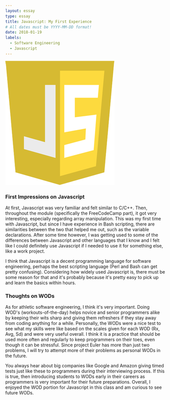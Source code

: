 ```yaml
---
layout: essay
type: essay
title: Javascript: My First Experience
# All dates must be YYYY-MM-DD format!
date: 2018-01-19
labels:
  - Software Engineering
  - Javascript
---
```


<img class="ui centered medium image" src="../images/learn-javascript.png">

### First Impressions on Javascript
At first, Javascript was very familiar and felt similar to C/C++. Then, throughout the module (specifically the FreeCodeCamp part), it got very interesting, especially regarding array manipulation. This was my first time with Javascript, but since I have experience in Bash scripting, there are similarities between the two that helped me out, such as the variable declarations. After some time however, I was getting used to some of the differences between Javascript and other languages that I know and I felt like I could definitely use Javascript if I needed to use it for something else, like a work project.

I think that Javascript is a decent programming language for software engineering, perhaps the best scripting language (Perl and Bash can get pretty confusing). Considering how widely used Javascript is, there must be some reason for that and it's probably because it's pretty easy to pick up and learn the basics within hours.

### Thoughts on WODs
As for athletic software engineering, I think it's very important. Doing WOD's (workouts-of-the-day) helps novice and senior programmers alike by keeping their wits sharp and giving them refreshers if they stay away from coding anything for a while. Personally, the WODs were a nice test to see what my skills were like based on the scales given for each WOD (Rx, Avg, Sd) and were very useful overall. I think it is a practice that should be used more often and regularly to keep programmers on their toes, even though it can be stressful. Since project Euler has more than just two problems, I will try to attempt more of their problems as personal WODs in the future.

You always hear about big companies like Google and Amazon giving timed tests just like these to programmers during their interviewing process. If this is true, then introducing students to WODs early in their careers as programmers is very important for their future preparations. Overall, I enjoyed the WOD portion for Javascript in this class and am curious to see future WODs.  
